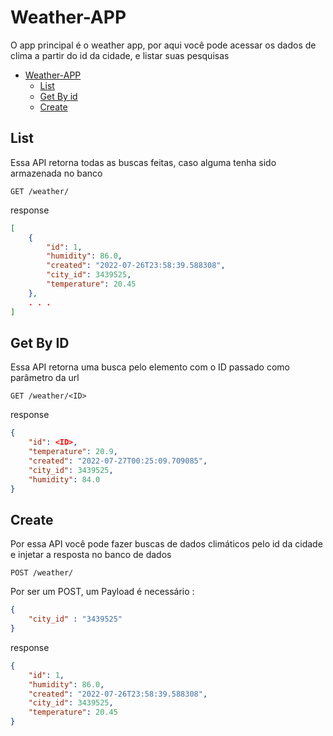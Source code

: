 # Weather-APP

O app principal é o weather app, por aqui você pode acessar os dados de clima a partir do id da cidade, e listar suas pesquisas

- [Weather-APP](#weather-app)
  - [List](#list)
  - [Get By id](#get-by-id)
  - [Create](#create)


## List

Essa API retorna todas as buscas feitas, caso alguma tenha sido armazenada no banco

```
GET /weather/
```

response

```json
[
	{
		"id": 1,
		"humidity": 86.0,
		"created": "2022-07-26T23:58:39.588308",
		"city_id": 3439525,
		"temperature": 20.45
	},
    . . . 
]
```

## Get By ID

Essa API retorna uma busca pelo elemento com o ID passado como parâmetro da url

```
GET /weather/<ID>
```

response

```json
{
	"id": <ID>,
	"temperature": 20.9,
	"created": "2022-07-27T00:25:09.709085",
	"city_id": 3439525,
	"humidity": 84.0
}
```

## Create

Por essa API você pode fazer buscas de dados climáticos pelo id da cidade e injetar a resposta no banco de dados

```
POST /weather/
```

Por ser um POST, um Payload é necessário :

```json
{
	"city_id" : "3439525"
}
```

response

```json
{
    "id": 1,
    "humidity": 86.0,
    "created": "2022-07-26T23:58:39.588308",
    "city_id": 3439525,
    "temperature": 20.45
}
```




